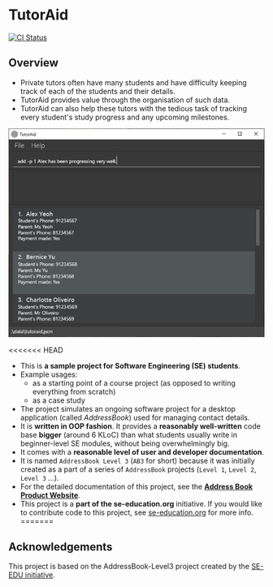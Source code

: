 # TutorAid
[![CI Status](https://github.com/se-edu/addressbook-level3/workflows/Java%20CI/badge.svg)](https://github.com/AY2122S1-CS2103T-W16-3/tp/actions)

## Overview
* Private tutors often have many students and have difficulty keeping track of each of the students and their details. 
* TutorAid provides value through the organisation of such data.
* TutorAid can also help these tutors with the tedious task of tracking every student's study progress and any upcoming 
  milestones.
  
![Ui](docs/images/Ui.png)

<<<<<<< HEAD
* This is **a sample project for Software Engineering (SE) students**.<br>
* Example usages:
  * as a starting point of a course project (as opposed to writing everything from scratch)
  * as a case study
* The project simulates an ongoing software project for a desktop application (called _AddressBook_) used for managing contact details.
* It is **written in OOP fashion**. It provides a **reasonably well-written** code base **bigger** (around 6 KLoC) than what students usually write in beginner-level SE modules, without being overwhelmingly big.
* It comes with a **reasonable level of user and developer documentation**.
* It is named `AddressBook Level 3` (`AB3` for short) because it was initially created as a part of a series of `AddressBook` projects (`Level 1`, `Level 2`, `Level 3` ...).
* For the detailed documentation of this project, see the **[Address Book Product Website](https://se-education.org/addressbook-level3)**.
* This project is a **part of the se-education.org** initiative. If you would like to contribute code to this project, see [se-education.org](https://se-education.org#https://se-education.org/#contributing) for more info.
=======
## Acknowledgements
This project is based on the AddressBook-Level3 project created by the [SE-EDU initiative](https://se-education.org).
